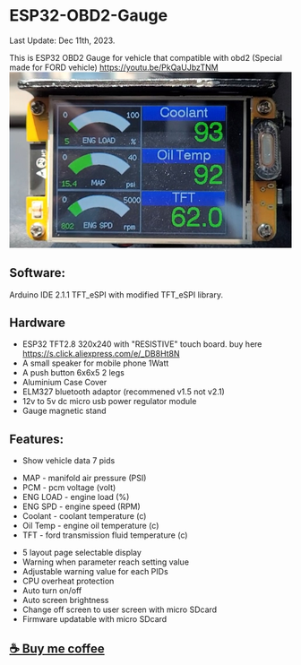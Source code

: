 # ESP32-OBD2-Gauge
Last Update: Dec 11th, 2023.

This is ESP32 OBD2 Gauge for vehicle that compatible with obd2
(Special made for FORD vehicle)
 https://youtu.be/PkQaUJbzTNM
![My Image](/pictures/layout1.jpeg)

## Software:
Arduino IDE 2.1.1
TFT_eSPI with modified  TFT_eSPI library.

## Hardware
- ESP32 TFT2.8 320x240 with "RESISTIVE" touch board.
buy here  https://s.click.aliexpress.com/e/_DB8Ht8N
- A small speaker for mobile phone 1Watt
- A push button 6x6x5 2 legs
- Aluminium Case Cover
- ELM327 bluetooth adaptor (recommened v1.5 not v2.1)
- 12v to 5v dc micro usb power regulator module
- Gauge magnetic stand

## Features:
- Show vehicle data 7 pids
* MAP - manifold air pressure (PSI)
* PCM - pcm voltage (volt)
* ENG LOAD - engine load (%)
* ENG SPD - engine speed (RPM)
* Coolant - coolant temperature (c)
* Oil Temp - engine oil temperature (c)
* TFT - ford transmission fluid temperature (c)

- 5 layout page selectable display
- Warning when parameter reach setting value
- Adjustable warning value for each PIDs
- CPU overheat protection
- Auto turn on/off
- Auto screen brightness
- Change off screen to user screen with micro SDcard
- Firmware updatable with micro SDcard

## [☕ Buy me coffee](https://www.buymeacoffee.com/vaandcob)
